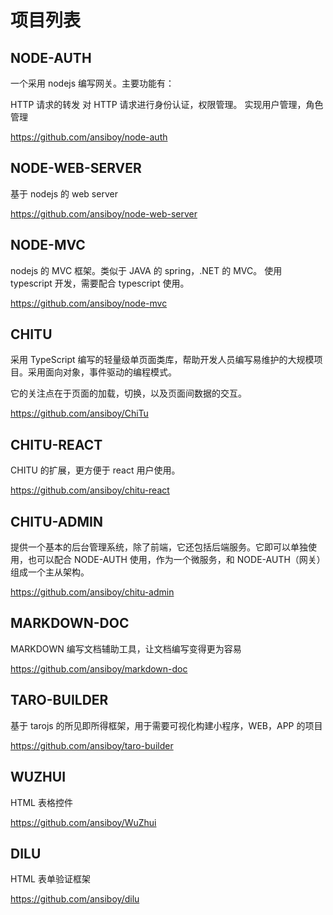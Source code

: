# 项目列表

## NODE-AUTH

一个采用 nodejs 编写网关。主要功能有：

HTTP 请求的转发
对 HTTP 请求进行身份认证，权限管理。
实现用户管理，角色管理

https://github.com/ansiboy/node-auth

## NODE-WEB-SERVER

基于 nodejs 的 web server

https://github.com/ansiboy/node-web-server

## NODE-MVC

nodejs 的 MVC 框架。类似于 JAVA 的 spring，.NET 的 MVC。 使用 typescript 开发，需要配合 typescript 使用。

https://github.com/ansiboy/node-mvc

## CHITU

采用 TypeScript 编写的轻量级单页面类库，帮助开发人员编写易维护的大规模项目。采用面向对象，事件驱动的编程模式。

它的关注点在于页面的加载，切换，以及页面间数据的交互。

https://github.com/ansiboy/ChiTu

## CHITU-REACT

CHITU 的扩展，更方便于 react 用户使用。

https://github.com/ansiboy/chitu-react

## CHITU-ADMIN

提供一个基本的后台管理系统，除了前端，它还包括后端服务。它即可以单独使用，也可以配合 NODE-AUTH 使用，作为一个微服务，和 NODE-AUTH（网关）组成一个主从架构。

https://github.com/ansiboy/chitu-admin

## MARKDOWN-DOC

MARKDOWN 编写文档辅助工具，让文档编写变得更为容易

https://github.com/ansiboy/markdown-doc

## TARO-BUILDER

基于 tarojs 的所见即所得框架，用于需要可视化构建小程序，WEB，APP 的项目

https://github.com/ansiboy/taro-builder

## WUZHUI

HTML 表格控件

https://github.com/ansiboy/WuZhui

## DILU

HTML 表单验证框架

https://github.com/ansiboy/dilu
